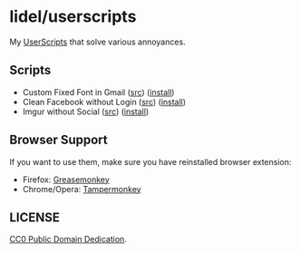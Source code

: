 # lidel/userscripts

My [UserScripts](https://openuserjs.org/about/Userscript-Beginners-HOWTO) that solve various annoyances.

## Scripts

- Custom Fixed Font in Gmail ([src](https://github.com/lidel/userscripts/blob/master/gmail-fixed-font.user.js)) ([install](https://raw.githubusercontent.com/lidel/userscripts/master/gmail-fixed-font.user.js))
- Clean Facebook without Login ([src](https://github.com/lidel/userscripts/blob/master/facebook-no-login.user.js)) ([install](https://raw.githubusercontent.com/lidel/userscripts/master/facebook-no-login.user.js))
- Imgur without Social ([src](https://github.com/lidel/userscripts/blob/master/imgur-no-social.user.js)) ([install](https://raw.githubusercontent.com/lidel/userscripts/master/imgur-no-social.user.js))

## Browser Support

If you want to use them, make sure you have reinstalled browser extension:

- Firefox: [Greasemonkey](https://addons.mozilla.org/en-US/firefox/addon/greasemonkey/)
- Chrome/Opera: [Tampermonkey](http://tampermonkey.net)

## LICENSE

[CC0 Public Domain Dedication](https://creativecommons.org/publicdomain/zero/1.0/).
